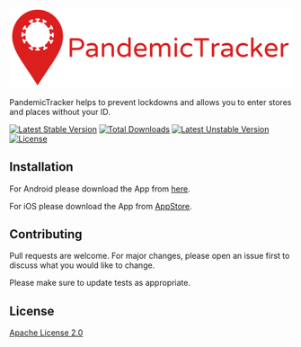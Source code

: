 ![pandemictracker](https://github.com/talked-inc/pandemictracker/blob/main/img/pc-logo.png?raw=true)

PandemicTracker helps to prevent lockdowns and allows you to enter stores and places without your ID.

[![Latest Stable Version](http://poser.pugx.org/talked-inc/pandemictracker/v)](https://packagist.org/packages/talked-inc/pandemictracker) [![Total Downloads](http://poser.pugx.org/talked-inc/pandemictracker/downloads)](https://packagist.org/packages/talked-inc/pandemictracker) [![Latest Unstable Version](http://poser.pugx.org/talked-inc/pandemictracker/v/unstable)](https://packagist.org/packages/talked-inc/pandemictracker) [![License](http://poser.pugx.org/talked-inc/pandemictracker/license)](https://packagist.org/packages/talked-inc/pandemictracker)

## Installation

For Android please download the App from [here](https://github.com/talked-inc/pandemictracker/download/android-branch/latest/).

For iOS please download the App from [AppStore](https://apps.apple.com/no/app/pandemictracker/305031).


## Contributing
Pull requests are welcome. For major changes, please open an issue first to discuss what you would like to change.

Please make sure to update tests as appropriate.

## License
[Apache License 2.0](https://choosealicense.com/licenses/apache-2.0/)
